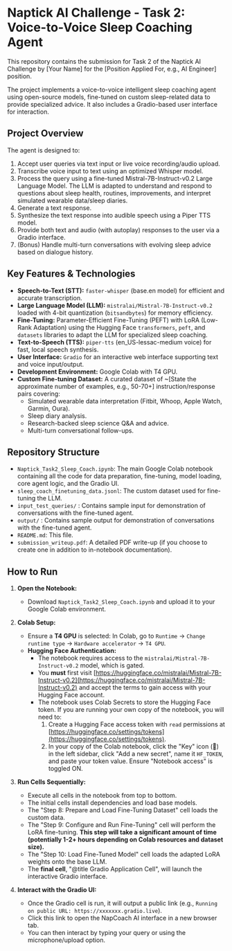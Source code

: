 # Naptick AI Challenge - Task 2: Voice-to-Voice Sleep Coaching Agent

This repository contains the submission for Task 2 of the Naptick AI Challenge by [Your Name] for the [Position Applied For, e.g., AI Engineer] position.

The project implements a voice-to-voice intelligent sleep coaching agent using open-source models, fine-tuned on custom sleep-related data to provide specialized advice. It also includes a Gradio-based user interface for interaction.

## Project Overview

The agent is designed to:
1.  Accept user queries via text input or live voice recording/audio upload.
2.  Transcribe voice input to text using an optimized Whisper model.
3.  Process the query using a fine-tuned Mistral-7B-Instruct-v0.2 Large Language Model. The LLM is adapted to understand and respond to questions about sleep health, routines, improvements, and interpret simulated wearable data/sleep diaries.
4.  Generate a text response.
5.  Synthesize the text response into audible speech using a Piper TTS model.
6.  Provide both text and audio (with autoplay) responses to the user via a Gradio interface.
7.  (Bonus) Handle multi-turn conversations with evolving sleep advice based on dialogue history.

## Key Features & Technologies

*   **Speech-to-Text (STT):** `faster-whisper` (base.en model) for efficient and accurate transcription.
*   **Large Language Model (LLM):** `mistralai/Mistral-7B-Instruct-v0.2` loaded with 4-bit quantization (`bitsandbytes`) for memory efficiency.
*   **Fine-Tuning:** Parameter-Efficient Fine-Tuning (PEFT) with LoRA (Low-Rank Adaptation) using the Hugging Face `transformers`, `peft`, and `datasets` libraries to adapt the LLM for specialized sleep coaching.
*   **Text-to-Speech (TTS):** `piper-tts` (en_US-lessac-medium voice) for fast, local speech synthesis.
*   **User Interface:** `Gradio` for an interactive web interface supporting text and voice input/output.
*   **Development Environment:** Google Colab with T4 GPU.
*   **Custom Fine-tuning Dataset:** A curated dataset of ~[State the approximate number of examples, e.g., 50-70+] instruction/response pairs covering:
    *   Simulated wearable data interpretation (Fitbit, Whoop, Apple Watch, Garmin, Oura).
    *   Sleep diary analysis.
    *   Research-backed sleep science Q&A and advice.
    *   Multi-turn conversational follow-ups.

## Repository Structure

*   `Naptick_Task2_Sleep_Coach.ipynb`: The main Google Colab notebook containing all the code for data preparation, fine-tuning, model loading, core agent logic, and the Gradio UI.
*   `sleep_coach_finetuning_data.jsonl`: The custom dataset used for fine-tuning the LLM.
*   `input_test_queries/` : Contains sample input for demonstration  of conversations with the fine-tuned agent.
*   `output/` : Contains sample output for demonstration  of conversations with the fine-tuned agent.
*   `README.md`: This file.
*   `submission_writeup.pdf`: A detailed PDF write-up (if you choose to create one in addition to in-notebook documentation).

## How to Run

1.  **Open the Notebook:**
   
    *   Download `Naptick_Task2_Sleep_Coach.ipynb` and upload it to your Google Colab environment.

2.  **Colab Setup:**
    *   Ensure a **T4 GPU** is selected: In Colab, go to `Runtime` -> `Change runtime type` -> `Hardware accelerator` -> `T4 GPU`.
    *   **Hugging Face Authentication:**
        *   The notebook requires access to the `mistralai/Mistral-7B-Instruct-v0.2` model, which is gated.
        *   You **must** first visit [https://huggingface.co/mistralai/Mistral-7B-Instruct-v0.2](https://huggingface.co/mistralai/Mistral-7B-Instruct-v0.2) and accept the terms to gain access with your Hugging Face account.
        *   The notebook uses Colab Secrets to store the Hugging Face token. If you are running your own copy of the notebook, you will need to:
            1.  Create a Hugging Face access token with `read` permissions at [https://huggingface.co/settings/tokens](https://huggingface.co/settings/tokens).
            2.  In your copy of the Colab notebook, click the "Key" icon (🔑) in the left sidebar, click "Add a new secret", name it `HF_TOKEN`, and paste your token value. Ensure "Notebook access" is toggled ON.

3.  **Run Cells Sequentially:**
    *   Execute all cells in the notebook from top to bottom.
    *   The initial cells install dependencies and load base models.
    *   The "Step 8: Prepare and Load Fine-Tuning Dataset" cell loads the custom data.
    *   The "Step 9: Configure and Run Fine-Tuning" cell will perform the LoRA fine-tuning. **This step will take a significant amount of time (potentially 1-2+ hours depending on Colab resources and dataset size).**
    *   The "Step 10: Load Fine-Tuned Model" cell loads the adapted LoRA weights onto the base LLM.
    *   The **final cell**, "@title Gradio Application Cell", will launch the interactive Gradio interface.

4.  **Interact with the Gradio UI:**
    *   Once the Gradio cell is run, it will output a public link (e.g., `Running on public URL: https://xxxxxxx.gradio.live`).
    *   Click this link to open the NapCoach AI interface in a new browser tab.
    *   You can then interact by typing your query or using the microphone/upload option.
